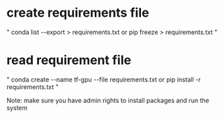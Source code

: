 # create requirements file 

"
conda list --export > requirements.txt
or
pip freeze > requirements.txt
"

# read requirement file

"
conda create --name tf-gpu --file requirements.txt
or 
pip install -r requirements.txt
"

Note: make sure you have admin rights to install packages and run the system